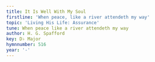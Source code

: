 ```yaml
---
title: It Is Well With My Soul
firstline: 'When peace, like a river attendeth my way'
topic: 'Living His Life: Assurance'
tune: When peace like a river attendeth my way
author: H. G. Spafford
key: D♭ Major
hymnnumber: 516
year: '-'
---
```


